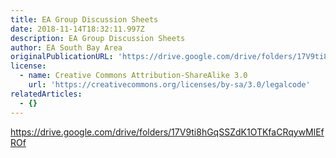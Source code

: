 ```yaml
---
title: EA Group Discussion Sheets
date: 2018-11-14T18:32:11.997Z
description: EA Group Discussion Sheets
author: EA South Bay Area
originalPublicationURL: 'https://drive.google.com/drive/folders/17V9ti8hGqSSZdK1OTKfaCRqywMlEfROf'
license:
  - name: Creative Commons Attribution-ShareAlike 3.0
    url: 'https://creativecommons.org/licenses/by-sa/3.0/legalcode'
relatedArticles:
  - {}
---
```

<https://drive.google.com/drive/folders/17V9ti8hGqSSZdK1OTKfaCRqywMlEfROf>
